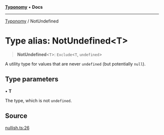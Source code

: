 [**Typonomy**](../README.md) • **Docs**

***

[Typonomy](../globals.md) / NotUndefined

# Type alias: NotUndefined\<T\>

> **NotUndefined**\<`T`\>: `Exclude`\<`T`, `undefined`\>

A utility type for values that are never `undefined` (but potentially `null`).

## Type parameters

• **T**

The type, which is not `undefined`.

## Source

[nullish.ts:26](https://github.com/softcraft-development/typonomy/blob/bfa332593f2d4f3fa0b0a1ff2b00494cc65a0318/src/nullish.ts#L26)
